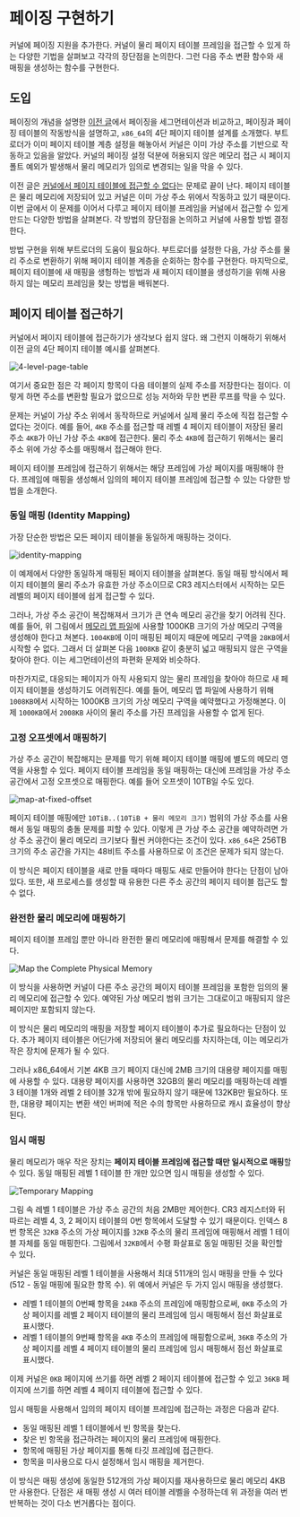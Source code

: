# 페이징 구현하기

커널에 페이징 지원을 추가한다. 커널이 물리 페이지 테이블 프레임을 접근할 수 있게 하는 다양한 기법을 살펴보고 각각의 장단점을 논의한다. 그런 다음 주소 변환 함수와 새 매핑을 생성하는 함수를 구현한다.

## 도입

페이징의 개념을 설명한 [이전 글](https://yongj.in/rust%20os/rust-os-intoduction-to-paging/)에서 페이징을 세그먼테이션과 비교하고, 페이징과 페이징 테이블의 작동방식을 설명하고, `x86_64`의 4단 페이지 테이블 설계를 소개했다. 부트로더가 이미 페이지 테이블 계층 설정을 해놓아서 커널은 이미 가상 주소를 기반으로 작동하고 있음을 알았다. 커널의 페이징 설정 덕분에 허용되지 않은 메모리 접근 시 페이지 폴트 예외가 발생해서 물리 메모리가 임의로 변경되는 일을 막을 수 있다.

이전 글은 [커널에서 페이지 테이블에 접근할 수 없다](https://yongj.in/rust%20os/rust-os-intoduction-to-paging/#%ED%8E%98%EC%9D%B4%EC%A7%80-%ED%85%8C%EC%9D%B4%EB%B8%94-%EC%A0%91%EA%B7%BC%ED%95%98%EA%B8%B0)는 문제로 끝이 난다. 페이지 테이블은 물리 메모리에 저장되어 있고 커널은 이미 가상 주소 위에서 작동하고 있기 때문이다. 이번 글에서 이 문제를 이어서 다루고 페이지 테이블 프레임을 커널에서 접근할 수 있게 만드는 다양한 방법을 살펴본다. 각 방법의 장단점을 논의하고 커널에 사용할 방법 결정한다.

방법 구현을 위해 부트로더의 도움이 필요하다. 부트로더를 설정한 다음, 가상 주소를 물리 주소로 변환하기 위해 페이지 테이블 계층을 순회하는 함수를 구현한다. 마지막으로, 페이지 테이블에 새 매핑을 생헝하는 방법과 새 페이지 테이블을 생성하기을 위해 사용하지 않는 메모리 프레임을 찾는 방법을 배워본다.

## 페이지 테이블 접근하기

커널에서 페이지 테이블에 접근하기가 생각보다 쉽지 않다. 왜 그런지 이해하기 위해서 이전 글의 4단 페이지 테이블 예시를 살펴본다.

![4-level-page-table](https://user-images.githubusercontent.com/22253556/82140791-47665480-986c-11ea-8472-cc8562566d38.png)

여기서 중요한 점은 각 페이지 항목이 다음 테이블의 실제 주소를 저장한다는 점이다. 이렇게 하면 주소를 변환할 필요가 없으므로 성능 저하와 무한 변환 루프를 막을 수 있다.

문제는 커널이 가상 주소 위에서 동작하므로 커널에서 실제 물리 주소에 직접 접근할 수 없다는 것이다. 예를 들어, `4KB` 주소를 접근할 때 레벨 4 페이지 테이블이 저장된 물리 주소 `4KB`가 아닌 가상 주소 `4KB`에 접근한다. 물리 주소 `4KB`에 접근하기 위해서는 물리 주소 위에 가상 주소를 매핑해서 접근해야 한다.

페이지 테이블 프레임에 접근하기 위해서는 해당 프레임에 가상 페이지를 매핑해야 한다. 프레임에 매핑을 생성해서 임의의 페이지 테이블 프레임에 접근할 수 있는 다양한 방법을 소개한다.

### 동일 매핑 (Identity Mapping)

가장 단순한 방법은 모든 페이지 테이블을 동일하게 매핑하는 것이다.

![identity-mapping](https://user-images.githubusercontent.com/22253556/82141041-33bbed80-986e-11ea-8001-376501afac26.png)

이 예제에서 다양한 동일하게 매핑된 페이지 테이블을 살펴본다. 동일 매핑 방식에서 페이지 테이블의 물리 주소가 유효한 가상 주소이므로 CR3 레지스터에서 시작하는 모든 레벨의 페이지 테이블에 쉽게 접근할 수 있다.

그러나, 가상 주소 공간이 복잡해져서 크기가 큰 연속 메모리 공간을 찾기 어려워 진다. 예를 들어, 위 그림에서 [메모리 맵 파일](https://ko.wikipedia.org/wiki/%EB%A9%94%EB%AA%A8%EB%A6%AC_%EB%A7%B5_%ED%8C%8C%EC%9D%BC)에 사용할 1000KB 크기의 가상 메모리 구역을 생성해야 한다고 쳐본다. `1004KB`에 이미 매핑된 페이지 때문에 메모리 구역을 `28KB`에서 시작할 수 없다. 그래서 더 살펴본 다음 `1008KB` 같이 충분히 넓고 매핑되지 않은 구역을 찾아야 한다. 이는 세그먼테이션의 파편화 문제와 비슷하다.

마찬가지로, 대응되는 페이지가 아직 사용되지 않는 물리 프레임을 찾아야 하므로 새 페이지 테이블을 생성하기도 어려워진다. 예를 들어, 메모리 맵 파일에 사용하기 위해 `1008KB`에서 시작하는 1000KB 크기의 가상 메모리 구역을 예약했다고 가정해본다. 이제 `1000KB`에서 `2008KB` 사이의 물리 주소를 가진 프레임을 사용할 수 없게 된다.

### 고정 오프셋에서 매핑하기

가상 주소 공간이 복잡해지는 문제를 막기 위해 페이지 테이블 매핑에 별도의 메모리 영역을 사용할 수 있다. 페이지 테이블 프레임을 동일 매핑하는 대신에 프레임을 가상 주소 공간에서 고정 오프셋으로 매핑한다. 예를 들어 오프셋이 10TB일 수도 있다.

![map-at-fixed-offset](https://user-images.githubusercontent.com/22253556/82141630-1ee15900-9872-11ea-8e01-7e6bba45dc4b.png)

페이지 테이블 매핑에만 `10TiB..(10TiB + 물리 메모리 크기)` 범위의 가상 주소를 사용해서 동일 매핑의 충돌 문제를 피할 수 있다. 이렇게 큰 가상 주소 공간을 예약하려면 가상 주소 공간이 물리 메모리 크기보다 훨씬 커야한다는 조건이 있다. `x86_64`은 256TB 크기의 주소 공간을 가지는 48비트 주소를 사용하므로 이 조건은 문제가 되지 않는다.

이 방식은 페이지 테이블을 새로 만들 때마다 매핑도 새로 만들어야 한다는 단점이 남아있다. 또한, 새 프로세스를 생성할 때 유용한 다른 주소 공간의 페이지 테이블 접근도 할 수 없다.

### 완전한 물리 메모리에 매핑하기

페이지 테이블 프레임 뿐만 아니라 완전한 물리 메모리에 매핑해서 문제를 해결할 수 있다.

![Map the Complete Physical Memory](https://user-images.githubusercontent.com/22253556/82216242-a652c900-9953-11ea-85f4-2d355fbb1af2.png)

이 방식을 사용하면 커널이 다른 주소 공간의 페이지 테이블 프레임을 포함한 임의의 물리 메모리에 접근할 수 있다. 예약된 가상 메모리 범위 크기는 그대로이고 매핑되지 않은 페이지만 포함되지 않는다.

이 방식은 물리 메모리의 매핑을 저장할 페이지 테이블이 추가로 필요하다는 단점이 있다. 추가 페이지 테이블은 어딘가에 저장되어 물리 메모리를 차지하는데, 이는 메모리가 작은 장치에 문제가 될 수 있다.

그러나 x86_64에서 기본 4KB 크기 페이지 대신에 2MB 크기의 대용량 페이지를 매핑에 사용할 수 있다. 대용량 페이지를 사용하면 32GB의 물리 메모리를 매핑하는데 레벨 3 테이블 1개와 레벨 2 테이블 32개 밖에 필요하지 않기 때문에 132KB만 필요하다. 또한, 대용량 페이지는 변환 색인 버퍼에 적은 수의 항목만 사용하므로 캐시 효율성이 향상된다.

### 임시 매핑

물리 메모리가 매우 작은 장치는 **페이지 테이블 프레임에 접근할 때만 일시적으로 매핑**할 수 있다. 동일 매핑된 레벨 1 테이블 한 개만 있으면 임시 매핑을 생성할 수 있다.

![Temporary Mapping](https://user-images.githubusercontent.com/22253556/82217822-efa41800-9955-11ea-94f1-7df9c9b53228.png)

그림 속 레벨 1 테이블은 가상 주소 공간의 처음 2MB만 제어한다. CR3 레지스터와 뒤따르는 레벨 4, 3, 2 페이지 테이블의 0번 항목에서 도달할 수 있기 때문이다. 인덱스 8번 항목은 `32KB` 주소의 가상 페이지를 `32KB` 주소의 물리 프레임에 매핑해서 레벨 1 테이블 자체를 동일 매핑한다. 그림에서 `32KB`에서 수평 화살표로 동일 매핑된 것을 확인할 수 있다.

커널은 동일 매핑된 레벨 1 테이블을 사용해서 최대 511개의 임시 매핑을 만들 수 있다 (512 - 동일 매핑에 필요한 항목 수). 위 예에서 커널은 두 가지 임시 매핑을 생성했다.

- 레벨 1 테이블의 0번째 항목을 `24KB` 주소의 프레임에 매핑함으로써, `0KB` 주소의 가상 페이지를 레벨 2 페이지 테이블의 물리 프레임에 임시 매핑해서 점선 화살표로 표시했다.
- 레벨 1 테이블의 9번째 항목을 `4KB` 주소의 프레임에 매핑함으로써, `36KB` 주소의 가상 페이지를 레벨 4 페이지 테이블의 물리 프레임에 임시 매핑해서 점선 화살표로 표시했다.

이제 커널은 `0KB` 페이지에 쓰기를 하면 레벨 2 페이지 테이블에 접근할 수 있고 `36KB` 페이지에 쓰기를 하면 레벨 4 페이지 테이블에 접근할 수 있다.

임시 매핑을 사용해서 임의의 페이지 테이블 프레임에 접근하는 과정은 다음과 같다.

- 동일 매핑된 레벨 1 테이블에서 빈 항목을 찾는다.
- 찾은 빈 항목을 접근하려는 페이지의 물리 프레임에 매핑한다.
- 항목에 매핑된 가상 페이지를 통해 타깃 프레임에 접근한다.
- 항목을 미사용으로 다시 설정해서 임시 매핑을 제거한다.

이 방식은 매핑 생성에 동일한 512개의 가상 페이지를 재사용하므로 물리 메모리 4KB만 사용한다. 단점은 새 매핑 생성 시 여러 테이블 레벨을 수정하는데 위 과정을 여러 번 반복하는 것이 다소 번거롭다는 점이다.

